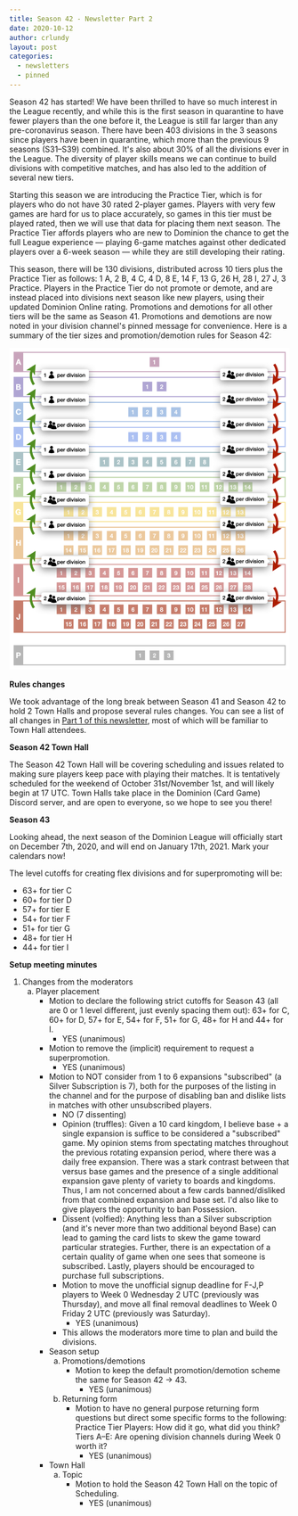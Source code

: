 ```yaml
---
title: Season 42 - Newsletter Part 2
date: 2020-10-12
author: crlundy
layout: post
categories:
  - newsletters
  - pinned
---
```

Season 42 has started! We have been thrilled to have so much interest in the League recently, and while this is the first season in quarantine to have fewer players than the one before it, the League is still far larger than any pre-coronavirus season. There have been 403 divisions in the 3 seasons since players have been in quarantine, which more than the previous 9 seasons (S31–S39) combined. It's also about 30% of all the divisions ever in the League. The diversity of player skills means we can continue to build divisions with competitive matches, and has also led to the addition of several new tiers.

Starting this season we are introducing the Practice Tier, which is for players who do not have 30 rated 2-player games. Players with very few games are hard for us to place accurately, so games in this tier must be played rated, then we will use that data for placing them next season. The Practice Tier affords players who are new to Dominion the chance to get the full League experience — playing 6-game matches against other dedicated players over a 6-week season — while they are still developing their rating.

This season, there will be 130 divisions, distributed across 10 tiers plus the Practice Tier as follows: 1 A, 2 B, 4 C, 4 D, 8 E, 14 F, 13 G, 26 H, 28 I, 27 J, 3 Practice. Players in the Practice Tier do not promote or demote, and are instead placed into divisions next season like new players, using their updated Dominion Online rating. Promotions and demotions for all other tiers will be the same as Season 41. Promotions and demotions are now noted in your division channel's pinned message for convenience. Here is a summary of the tier sizes and promotion/demotion rules for Season 42:

![Top one promotes in BCEFH; top two promote in DGIJ. Bottom two demote. Players in the Practice Tier will be re-placed like new players in Season 43.](/img/uploads/season-42-tier-chart.png "Season 42 -> 43 Promotion Diagram")

**Rules changes**

We took advantage of the long break between Season 41 and Season 42 to hold 2 Town Halls and propose several rules changes. You can see a list of all changes in [Part 1 of this newsletter](https://dominionleague.org/2020/10/10/season-42-newsletter-part-1.html), most of which will be familiar to Town Hall attendees.

**Season 42 Town Hall**

The Season 42 Town Hall will be covering scheduling and issues related to making sure players keep pace with playing their matches. It is tentatively scheduled for the weekend of October 31st/November 1st, and will likely begin at 17 UTC. Town Halls take place in the Dominion (Card Game) Discord server, and are open to everyone, so we hope to see you there!

**Season 43**

Looking ahead, the next season of the Dominion League will officially start on December 7th, 2020, and will end on January 17th, 2021. Mark your calendars now!

The level cutoffs for creating flex divisions and for superpromoting will be:
* 63+ for tier C
* 60+ for tier D
* 57+ for tier E
* 54+ for tier F
* 51+ for tier G
* 48+ for tier H
* 44+ for tier I

**Setup meeting minutes**

<ol>							
<li>Changes from the moderators<ol type='a'>	<li>Player placement<ul>	<li>Motion to declare the following strict cutoffs for Season 43 (all are 0 or 1 level different, just evenly spacing them out): 63+ for C, 60+ for D, 57+ for E, 54+ for F, 51+ for G, 48+ for H and 44+ for I.<ul>	<li>YES (unanimous)</li>	</ul></li>			
		<li>Motion to remove the (implicit) requirement to request a superpromotion.<ul>	<li>YES (unanimous)</li>	</ul></li>			
		<li>Motion to NOT consider from 1 to 6 expansions "subscribed" (a Silver Subscription is 7), both for the purposes of the listing in the channel and for the purpose of disabling ban and dislike lists in matches with other unsubscribed players.<ul>	<li>NO (7 dissenting)</li>	</li>			
		<li>Opinion (truffles): Given a 10 card kingdom, I believe base + a single expansion is suffice to be considered a "subscribed" game. My opinion stems from spectating matches throughout the previous rotating expansion period, where there was a daily free expansion. There was a stark contrast between that versus base games and the presence of a single additional expansion gave plenty of variety to boards and kingdoms. Thus, I am not concerned about a few cards banned/disliked from that combined expansion and base set. I'd also like to give players the opportunity to ban Possession.<ul>		</ul>			
		<li>Dissent (volfied): Anything less than a Silver subscription (and it's never more than two additional beyond Base) can lead to gaming the card lists to skew the game toward particular strategies. Further, there is an expectation of a certain quality of game when one sees that someone is subscribed. Lastly, players should be encouraged to purchase full subscriptions.<ul>		</ul></li>			
		<li>Motion to move the unofficial signup deadline for F-J,P players to Week 0 Wednesday 2 UTC (previously was Thursday), and move all final removal deadlines to Week 0 Friday 2 UTC (previously was Saturday).<ul>	<li>YES (unanimous)</li>	</ul></li>			
		<li>This allows the moderators more time to plan and build the divisions.<ul>		</ul></li>	</ul></li>		
<li>Season setup<ol type='a'>	<li>Promotions/demotions<ul>	<li>Motion to keep the default promotion/demotion scheme the same for Season 42 -> 43.<ul>	<li>YES (unanimous)</li>	</ul></li>	</ul></li>		
	<li>Returning form<ul>	<li>Motion to have no general purpose returning form questions but direct some specific forms to the following: Practice Tier Players: How did it go, what did you think? Tiers A–E: Are opening division channels during Week 0 worth it?<ul>	<li>YES (unanimous)</li>	</ul></li>	</ul></li>	</ol></li>	
<li>Town Hall<ol type='a'>	<li>Topic<ul>	<li>Motion to hold the Season 42 Town Hall on the topic of Scheduling.<ul>	<li>YES (unanimous)</li>				</ul></li></ul></li></ol></li>
